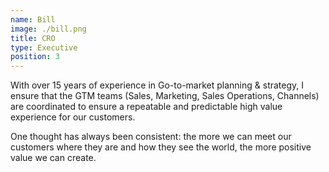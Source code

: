 ```yaml
---
name: Bill
image: ./bill.png
title: CRO
type: Executive
position: 3
---
```

With over 15 years of experience in Go-to-market planning & strategy, I ensure that the GTM teams (Sales, Marketing, Sales Operations, Channels) are coordinated to ensure a repeatable and predictable high value experience for our customers.

One thought has always been consistent: the more we can meet our customers where they are and how they see the world, the more positive value we can create.

